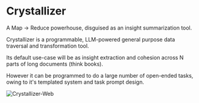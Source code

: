 # Crystallizer
A Map -> Reduce powerhouse,
disguised as an insight summarization tool.

Crystallizer is a programmable, LLM-powered
general purpose data traversal and transformation tool.

Its default use-case will be as insight extraction
and cohesion across N parts of long documents (think books).

However it can be programmed to do a large number
of open-ended tasks, owing to it's templated
system and task prompt design.

![Crystallizer-Web](https://github.com/user-attachments/assets/97fd2904-10e8-4fe0-96c9-4bd06a8b195e)

